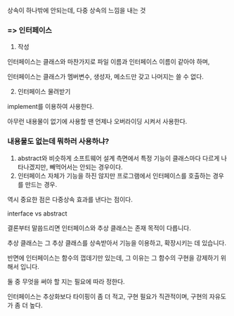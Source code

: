 상속이 하나밖에 안되는데, 다중 상속의 느낌을 내는 것

### => 인터페이스

1. 작성

인터페이스는 클래스와 마찬가지로 파일 이름과 인터페이스 이름이 같아야 하며, 

인터페이스는 클래스가 멤버변수, 생성자, 메소드만 갖고 나머지는 쓸 수 없다.


2. 인터페이스 물려받기

implement를 이용하여 사용한다.

아무런 내용물이 없기에 사용할 땐 언제나 오버라이딩 시켜서 사용한다.



### 내용물도 없는데 뭐하러 사용하냐?

1. abstract와 비슷하게 소프트웨어 설계 측면에서 특정 기능이 클래스마다 다르게 나타나겠지만, 빼먹어서는 안되는 경우이다.
2. 인터페이스 자체가 기능을 하진 않지만 프로그램에서 인터페이스를 호출하는 경우를 만드는 경우.

역시 중요한 점은 다중상속 효과를 낸다는 점이다.


interface vs abstract

결론부터 말씀드리면 인터페이스와 추상 클래스는 존재 목적이 다릅니다. 

추상 클래스는 그 추상 클래스를 상속받아서 기능을 이용하고, 확장시키는 데 있습니다. 

반면에 인터페이스는 함수의 껍데기만 있는데, 그 이유는 그 함수의 구현을 강제하기 위해서 입니다.

둘 중 무엇을 써야 할 지는 필요에 따라 정한다.

인터페이스는 추상화보다 타이핑이 좀 더 적고, 구현 필요가 직관적이며, 구현의 자유도가 좀 더 높다.
